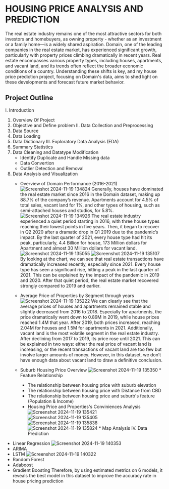 # HOUSING PRICE ANALYSIS AND PREDICTION
The real estate industry remains one of the most attractive sectors for both investors and homebuyers, as owning property - whether as an investment or a family home—is a widely shared aspiration. Domain, one of the leading companies in the real estate market, has experienced significant growth, particularly with property prices climbing dramatically in recent years. Real estate encompasses various property types, including houses, apartments, and vacant land, and its trends often reflect the broader economic conditions of a country. Understanding these shifts is key, and my house price prediction project, focusing on Domain's data, aims to shed light on these developments and forecast future market behavior.

## Project Outline
I. Introduction
  1. Overview Of Project
  2. Objective and Define problem
II. Data Collection and Preprocessing
  1. Data Source
  2. Data Loading
  3. Data Dictionary
III. Exploratory Data Analysis (EDA)
  1. Summary Statistics
  2. Data Cleaning and Datatype Modification
     * Identify Duplicate and Handle Missing data
     * Data Convertion
     * Outlier Detection and Removal
  3. Data Analysis and Visualization
     * Overview of Domain Performance (2016-2021)
      ![Screenshot 2024-11-19 134824](https://github.com/user-attachments/assets/72911f0a-7efc-4feb-973d-9544651a4108)
      Generally, houses have dominated the real estate market since 2016 in the Domain     dataset, making up 88.7% of the company’s revenue. Apartments account for 4.5% of total sales, vacant land for 1%, and other types of housing, such as semi-attached houses and studios, for 5.8%.
      ![Screenshot 2024-11-19 134926](https://github.com/user-attachments/assets/47f8ce8a-c553-4b0a-86ee-8d030a800f15)
      The real estate industry experienced a quiet period starting in 2016, with three house types reaching their lowest points in five years. Then, it began to recover in Q2 2020 after a dramatic drop in Q1 2019 due to the pandemic’s impact. By the last quarter of 2021, every house type had hit its peak, particularly, 4.4 Billion for house, 173 Million dollars for Apartment and almost 30 Million dollars for vacant land.
      ![Screenshot 2024-11-19 135055](https://github.com/user-attachments/assets/c393e19c-7c7f-4f82-ab2d-42566e8aad97)
      ![Screenshot 2024-11-19 135107](https://github.com/user-attachments/assets/492e054a-734f-4578-951f-0ed58151eb0d)
      By looking at the chart, we can see that real estate transactions have dramatically increased recently, especially since 2021. Every house type has seen a significant rise, hitting a peak in the last quarter of 2021. This can be explained by the impact of the pandemic in 2019 and 2020. After that quiet period, the real estate market recovered strongly compared to 2019 and earlier.

     * Average Price of Properties by Segment through years
      ![Screenshot 2024-11-19 135222](https://github.com/user-attachments/assets/f612288e-cd04-40d0-a2ce-365d5ef41677)
     We can clearly see that the average prices of houses and apartments remained stable and slightly decreased from 2016 to 2018. Especially for apartments, the price dramatically went down to 0.89M in 2019, while house prices reached 1.4M that year. After 2019, both prices increased, reaching 2.04M for houses and 1.5M for apartments in 2021.
Additionally, vacant land is the most volatile segment in the real estate industry. After declining from 2017 to 2019, its price rose until 2021. This can be explained in two ways: either the real price of vacant land is increasing, or the recent transactions of vacant land are too few but involve larger amounts of money. However, in this dataset, we don’t have enough data about vacant land to draw a definitive conclusion.

     * Suburb Housing Price Overview
      ![Screenshot 2024-11-19 135350](https://github.com/user-attachments/assets/8f70993a-dd67-48c1-b3e9-1cfe48f129e7)
    *  Feature Relationship
       * The relationship between housing price with suburb elevation
       * The relationship between housing price with Distance from CBD
       * The relationship between housing price and suburb's feature (Population & Income)
       * Housing Price and Properties's Conviniences Analysis
       ![Screenshot 2024-11-19 135421](https://github.com/user-attachments/assets/44f8e566-dbff-4600-8683-7615e3f15fd8)
       ![Screenshot 2024-11-19 135405](https://github.com/user-attachments/assets/994cdc02-3403-45d6-a2cc-a55ed798271c)
       ![Screenshot 2024-11-19 135838](https://github.com/user-attachments/assets/2edd6fdd-71af-479a-85e1-43074f88a96c)
       ![Screenshot 2024-11-19 135824](https://github.com/user-attachments/assets/a7dafd22-ac06-4140-a337-d8ad4c757e1c)
    *  Map Analysis
IV. Data Prediction
* Linear Regression
      ![Screenshot 2024-11-19 140353](https://github.com/user-attachments/assets/c2ce986f-2748-4492-9054-bc4fca73ec4a)
* ARIMA
* LSTM
      ![Screenshot 2024-11-19 140322](https://github.com/user-attachments/assets/367a7bb7-4fe8-4573-87d7-c431f3a940bc)
* Random Forest
* Adaboost
* Gradient Boosting
Therefore, by using estimated metrics on 6 models, it reveals the best model in this dataset to improve the accuracy rate in house pricing prediction
